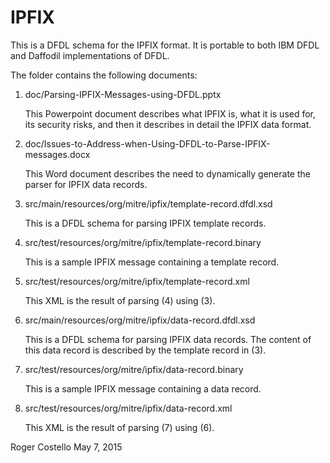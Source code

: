 IPFIX
======

This is a DFDL schema for the IPFIX format. It is portable to both IBM DFDL and Daffodil implementations of DFDL.

The folder contains the following documents:

1. doc/Parsing-IPFIX-Messages-using-DFDL.pptx 

   This Powerpoint document describes what IPFIX is,
   what it is used for, its security risks, and then
   it describes in detail the IPFIX data format.

2. doc/Issues-to-Address-when-Using-DFDL-to-Parse-IPFIX-messages.docx

   This Word document describes the need to dynamically
   generate the parser for IPFIX data records.

3. src/main/resources/org/mitre/ipfix/template-record.dfdl.xsd

   This is a DFDL schema for parsing IPFIX template records.

4. src/test/resources/org/mitre/ipfix/template-record.binary

   This is a sample IPFIX message containing a template record.

5. src/test/resources/org/mitre/ipfix/template-record.xml

   This XML is the result of parsing (4) using (3).

6. src/main/resources/org/mitre/ipfix/data-record.dfdl.xsd

   This is a DFDL schema for parsing IPFIX data records. The
   content of this data record is described by the template record
   in (3).

7. src/test/resources/org/mitre/ipfix/data-record.binary

   This is a sample IPFIX message containing a data record.

8. src/test/resources/org/mitre/ipfix/data-record.xml

   This XML is the result of parsing (7) using (6).


Roger Costello
May 7, 2015
